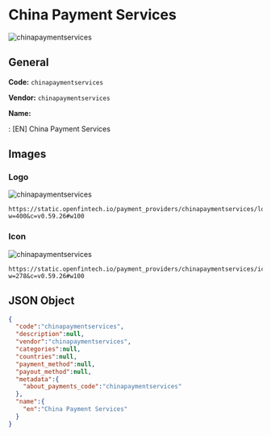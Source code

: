 
# China Payment Services 
![chinapaymentservices](https://static.openfintech.io/payment_providers/chinapaymentservices/logo.svg?w=400&c=v0.59.26#w100)  

## General 
 
**Code:** `chinapaymentservices` 
 
**Vendor:** `chinapaymentservices` 
 
**Name:** 
 
:	[EN] China Payment Services 
 

## Images 

### Logo 
 
![chinapaymentservices](https://static.openfintech.io/payment_providers/chinapaymentservices/logo.svg?w=400&c=v0.59.26#w100)  

```
https://static.openfintech.io/payment_providers/chinapaymentservices/logo.svg?w=400&c=v0.59.26#w100
```  

### Icon 
 
![chinapaymentservices](https://static.openfintech.io/payment_providers/chinapaymentservices/icon.svg?w=278&c=v0.59.26#w100)  

```
https://static.openfintech.io/payment_providers/chinapaymentservices/icon.svg?w=278&c=v0.59.26#w100
```  

## JSON Object 

```json
{
  "code":"chinapaymentservices",
  "description":null,
  "vendor":"chinapaymentservices",
  "categories":null,
  "countries":null,
  "payment_method":null,
  "payout_method":null,
  "metadata":{
    "about_payments_code":"chinapaymentservices"
  },
  "name":{
    "en":"China Payment Services"
  }
}
```  

